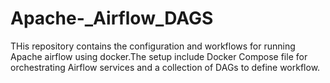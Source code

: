 # Apache-_Airflow_DAGS
THis repository contains the configuration and workflows for running Apache airflow using docker.The setup include Docker Compose file for orchestrating Airflow services and a collection of DAGs to define workflow.
